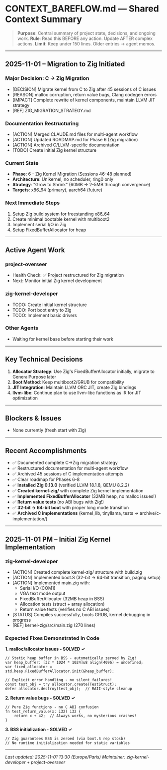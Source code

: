 # CONTEXT_BAREFLOW.md — Shared Context Summary

> **Purpose**: Central summary of project state, decisions, and ongoing work.
> **Rule**: Read this BEFORE any action. Update AFTER complex actions.
> **Limit**: Keep under 150 lines. Older entries → agent memos.

---

## 2025-11-01 – Migration to Zig Initiated

### Major Decision: C → Zig Migration
- [DECISION] Migrate kernel from C to Zig after 45 sessions of C issues
- [REASON] malloc corruption, return value bugs, Clang codegen errors
- [IMPACT] Complete rewrite of kernel components, maintain LLVM JIT strategy
- [REF] ZIG_MIGRATION_STRATEGY.md

### Documentation Restructuring
- [ACTION] Merged CLAUDE.md files for multi-agent workflow
- [ACTION] Updated ROADMAP.md for Phase 6 (Zig migration)
- [ACTION] Archived C/LLVM-specific documentation
- [TODO] Create initial Zig kernel structure

### Current State
- **Phase**: 6 - Zig Kernel Migration (Sessions 46-48 planned)
- **Architecture**: Unikernel, no scheduler, ring0 only
- **Strategy**: "Grow to Shrink" (60MB → 2-5MB through convergence)
- **Targets**: x86_64 (primary), aarch64 (future)

### Next Immediate Steps
1. Setup Zig build system for freestanding x86_64
2. Create minimal bootable kernel with multiboot2
3. Implement serial I/O in Zig
4. Setup FixedBufferAllocator for heap

---

## Active Agent Work

### project-overseer
- Health Check: ✅ Project restructured for Zig migration
- Next: Monitor initial Zig kernel development

### zig-kernel-developer
- TODO: Create initial kernel structure
- TODO: Port boot entry to Zig
- TODO: Implement basic drivers

### Other Agents
- Waiting for kernel base before starting their work

---

## Key Technical Decisions

1. **Allocator Strategy**: Use Zig's FixedBufferAllocator initially, migrate to GeneralPurpose later
2. **Boot Method**: Keep multiboot2/GRUB for compatibility
3. **JIT Integration**: Maintain LLVM ORC JIT, create Zig bindings
4. **llvm-libc**: Continue plan to use llvm-libc functions as IR for JIT optimization

---

## Blockers & Issues

- None currently (fresh start with Zig)

---

## Recent Accomplishments

- ✅ Documented complete C→Zig migration strategy
- ✅ Restructured documentation for multi-agent workflow
- ✅ Archived 45 sessions of C implementation attempts
- ✅ Clear roadmap for Phases 6-8
- ✅ **Installed Zig 0.13.0** (verified LLVM 18.1.8, QEMU 8.2.2)
- ✅ **Created kernel-zig/** with complete Zig kernel implementation
- ✅ **Implemented FixedBufferAllocator** (32MB heap, no malloc issues!)
- ✅ **Return value tests** (no ABI bugs with Zig!)
- ✅ **32-bit → 64-bit boot** with proper long mode transition
- ✅ **Archived C implementations** (kernel_lib, tinyllama, tests → archive/c-implementation/)

---

## 2025-11-01 PM – Initial Zig Kernel Implementation

### zig-kernel-developer
- [ACTION] Created complete kernel-zig/ structure with build.zig
- [ACTION] Implemented boot.S (32-bit → 64-bit transition, paging setup)
- [ACTION] Implemented main.zig with:
  - Serial I/O (COM1)
  - VGA text mode output
  - FixedBufferAllocator (32MB heap in BSS)
  - Allocation tests (struct + array allocation)
  - Return value tests (verifies no C ABI issues)
- [STATUS] Compiles successfully, boots GRUB, kernel debugging in progress
- [REF] kernel-zig/src/main.zig (270 lines)

### Expected Fixes Demonstrated in Code

**1. malloc/allocator issues - SOLVED ✓**
```zig
// Static heap buffer in BSS - automatically zeroed by Zig!
var heap_buffer: [32 * 1024 * 1024]u8 align(4096) = undefined;
var fixed_allocator = std.heap.FixedBufferAllocator.init(&heap_buffer);

// Explicit error handling - no silent failures!
const test_obj = try allocator.create(TestStruct);
defer allocator.destroy(test_obj);  // RAII-style cleanup
```

**2. Return value bugs - SOLVED ✓**
```zig
// Pure Zig functions - no C ABI confusion
fn test_return_value(x: i32) i32 {
    return x + 42;  // Always works, no mysterious crashes!
}
```

**3. BSS initialization - SOLVED ✓**
```zig
// Zig guarantees BSS is zeroed (via boot.S rep stosb)
// No runtime initialization needed for static variables
```

---

_Last updated: 2025-11-01 13:30 (Europe/Paris)_
_Maintainer: zig-kernel-developer + project-overseer_
